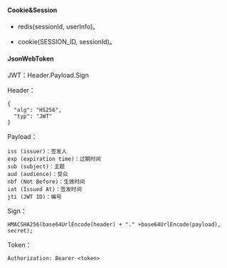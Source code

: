 

#### Cookie&Session

- redis(sessionId, userInfo)。

- cookie(SESSION_ID, sessionId)。



#### JsonWebToken

JWT：Header.Payload.Sign

Header：

```
{
  "alg": "HS256",
  "typ": "JWT"
}
```

Payload：

```
iss (issuer)：签发人
exp (expiration time)：过期时间
sub (subject)：主题
aud (audience)：受众
nbf (Not Before)：生效时间
iat (Issued At)：签发时间
jti (JWT ID)：编号
```

Sign：

```
HMACSHA256(base64UrlEncode(header) + "." +base64UrlEncode(payload), secret);
```

Token：

```
Authorization: Bearer <token>
```